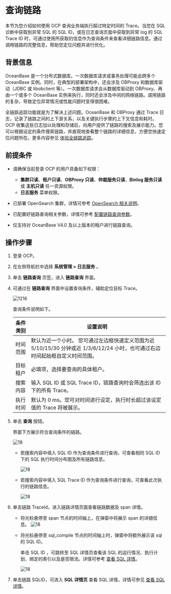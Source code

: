 # 查询链路

本节为您介绍如何使用 OCP 查询业务端执行超过特定时间的 Trace。当您在 SQL 诊断中获取到异常 SQL 的 SQL ID，或在日志查询页面中获取到异常 log 的 SQL Trace ID 时，可通过使用所获取的信息作为查询条件来查看详细链路信息。通过调用链路的完整信息，帮助您定位问题并进行优化。

## 背景信息

OceanBase 是一个分布式数据库。一次数据库请求或事务处理可能会跨多个 OceanBase 实例。同时，在典型的部署架构中，还会涉及 OBProxy 和数据库驱动（JDBC 或 libobclient 等）。一次数据库请求会从数据库驱动到 OBProxy、再由一个或多个 OceanBase 实例来执行，同时还会涉及中间的网络链路。调用链路的复杂，导致定位异常情况或性能问题时变得很困难。

全链路追踪功能就是为了解决上述问题。OceanBase 和 OBProxy 通过 Trace 日志，记录了链路之间的上下游关系，以及关键执行步骤的上下文信息和耗时。OCP 收集这些日志加以处理和存储后，向用户提供了链路的搜索及展示能力。您可以根据设定的条件搜索链路，并直观地查看整个链路的详细信息，方便您快速定位问题所在。更多内容参见 [体验全链路追踪](https://www.oceanbase.com/docs/enterprise-oceanbase-database-cn-10000000000886284)。

## 前提条件

* 请确保当前登录 OCP 的用户具备如下权限：

  * **集群只读**、**租户只读**、**OBProxy 只读**、**仲裁服务只读**、**Binlog 服务只读** 或 **主机只读** 任一资源权限。
  * **日志服务** 菜单权限。

* 已部署 OpenSearch 集群，详情可参考 [OpenSearch 相关说明](../1300.log-service/500.opensearch-docker.md)。
* 已配置好链路查询相关参数，详情可参考 [配置链路查询参数](../1300.log-service/300.configuration-trace-paremeters.md)。
* 仅支持对 OceanBase V4.0 及以上版本的租户进行链路查询。

## 操作步骤

1. 登录 OCP。
2. 在左侧导航栏中选择 **系统管理 \> 日志服务** 。
3. 单击 **链路查询** 页签，进入 **链路查询** 界面。
4. 可通过在 **链路查询** 界面中设置查询条件，辅助定位目标 Trace。

   ![1216](https://obbusiness-private.oss-cn-shanghai.aliyuncs.com/doc/img/ocp/401/%E9%93%BE%E8%B7%AF%E6%9F%A5%E8%AF%A21.png)

   查询条件说明如下。

   | 条件类别  |设置说明 |
   |-------|-------|
   | 时间范围  | 默认为近一个小时。 您可通过左边框快速定义范围为近 5/10/15/30 分钟或近 1/3/6/12/24 小时，也可通过右边时间起始框自定义时间范围。 |
   | 目标租户  | 必填项，选择要查询的具体租户。 |
   | 搜索内容   | 输入 SQL ID 或 SQL Trace ID，链路查询时会筛选出该 ID 下的所有 Trace。 |
   | 执行时间 | 默认为 0 ms。您可对时间进行设定，执行时长超过该设定值的 Trace 将被展示。 |

5. 单击 **查询** 按钮。

   界面下方展示符合查询条件的链路。

   ![18](https://obbusiness-private.oss-cn-shanghai.aliyuncs.com/doc/img/ocp/%E9%93%BE%E8%B7%AF%E6%9F%A5%E8%AF%A2.png)

   * 若搜索内容中填入 SQL ID  作为查询条件进行查询，可查看相同 SQL ID 下的 SQL 执行时间分布图及所有链路信息。
  
      ![18](https://obbusiness-private.oss-cn-shanghai.aliyuncs.com/doc/img/ocp/%E9%93%BE%E8%B7%AF%E6%9F%A5%E8%AF%A2-sqlid.png)

   * 若搜索内容中填入 SQL Trace ID 作为查询条件进行查询，可查看此次执行的链路信息。

      ![18](https://obbusiness-private.oss-cn-shanghai.aliyuncs.com/doc/img/ocp/%E9%93%BE%E8%B7%AF%E6%9F%A5%E8%AF%A2-traceid.png)

6. 单击链路 TraceId，进入链路详情页面查看链路数据及 span 详情。

   * 将光标悬停至 span 节点的时间轴上，在弹窗中将展示 span 的详细信息。
      ![18](https://obbusiness-private.oss-cn-shanghai.aliyuncs.com/doc/img/ocp/%E9%93%BE%E8%B7%AF%E8%AF%A6%E6%83%851.png)

   * 将光标悬停至 sql_compile 节点的时间轴上时，弹窗中将额外展示该 sql 的 SQL ID。

      单击 SQL ID ，可跳转至 SQL 详情页查看该 SQL 的运行情况、执行计划、绑定的索引以及是否限流。详情可参考 [查看 SQL 详情](../1000.diagnosis-and-tuning-fuctions/100.manage-sql-diagnosis/1000.view-sql-details.md)。

      ![18](https://obbusiness-private.oss-cn-shanghai.aliyuncs.com/doc/img/ocp/%E9%93%BE%E8%B7%AF%E8%AF%A6%E6%83%852.png)

7. 单击链路 SQLID，可进入 **SQL 详情页** 查看 SQL 详情，详情可参见 [查看 SQL 详情](../1000.diagnosis-and-tuning-fuctions/100.manage-sql-diagnosis/1000.view-sql-details.md)。
